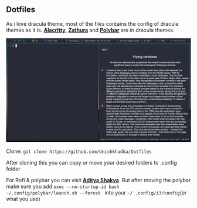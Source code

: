 ## Dotfiles

As i love dracula theme, most of the files contains the config of dracula themes as it is. 
__[Alacritty](https://github.com/Unishkhadka/Dotfiles/tree/main/alacritty)__,  __[Zathura](https://github.com/Unishkhadka/Dotfiles/tree/main/zathura)__ and  __[Polybar](https://github.com/Unishkhadka/Dotfiles/tree/main/polybar)__ are in dracula themes.

<img src="/images/pic-1.png">

Clone:
`git clone https://github.com/Unishkhadka/Dotfiles`

After cloning this you can copy or move your desired folders to .config folder

For Rofi & polybar you can visit __[Aditya Shakya](https://github.com/adi1090x)__ .But after moving the polybar make sure you add `exec --no-startup-id bash ~/.config/polybar/launch.sh --forest ` into your `~/ .config/i3/config`(or what you use)


